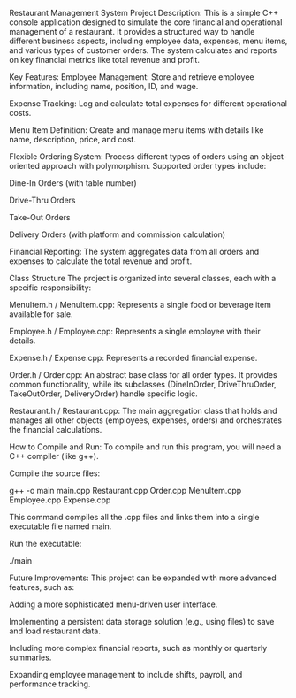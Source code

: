 Restaurant Management System
Project Description: 
This is a simple C++ console application designed to simulate the core financial and operational management of a restaurant. It provides a structured way to handle different business aspects, including employee data, expenses, menu items, and various types of customer orders. The system calculates and reports on key financial metrics like total revenue and profit.

Key Features: 
Employee Management: Store and retrieve employee information, including name, position, ID, and wage.

Expense Tracking: Log and calculate total expenses for different operational costs.

Menu Item Definition: Create and manage menu items with details like name, description, price, and cost.

Flexible Ordering System: Process different types of orders using an object-oriented approach with polymorphism. Supported order types include:

Dine-In Orders (with table number)

Drive-Thru Orders

Take-Out Orders

Delivery Orders (with platform and commission calculation)

Financial Reporting: The system aggregates data from all orders and expenses to calculate the total revenue and profit.

Class Structure
The project is organized into several classes, each with a specific responsibility:

MenuItem.h / MenuItem.cpp: Represents a single food or beverage item available for sale.

Employee.h / Employee.cpp: Represents a single employee with their details.

Expense.h / Expense.cpp: Represents a recorded financial expense.

Order.h / Order.cpp: An abstract base class for all order types. It provides common functionality, while its subclasses (DineInOrder, DriveThruOrder, TakeOutOrder, DeliveryOrder) handle specific logic.

Restaurant.h / Restaurant.cpp: The main aggregation class that holds and manages all other objects (employees, expenses, orders) and orchestrates the financial calculations.

How to Compile and Run: 
To compile and run this program, you will need a C++ compiler (like g++).

Compile the source files:

g++ -o main main.cpp Restaurant.cpp Order.cpp MenuItem.cpp Employee.cpp Expense.cpp

This command compiles all the .cpp files and links them into a single executable file named main.

Run the executable:

./main

Future Improvements: 
This project can be expanded with more advanced features, such as:

Adding a more sophisticated menu-driven user interface.

Implementing a persistent data storage solution (e.g., using files) to save and load restaurant data.

Including more complex financial reports, such as monthly or quarterly summaries.

Expanding employee management to include shifts, payroll, and performance tracking.

